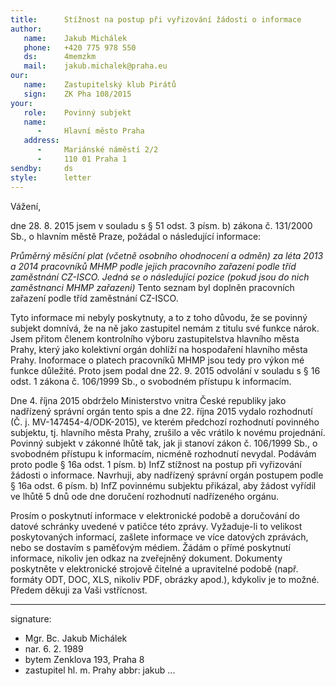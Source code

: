 ```yaml
---
title:      Stížnost na postup při vyřizování žádosti o informace
author:
   name:    Jakub Michálek
   phone:   +420 775 978 550
   ds:      4memzkm
   mail:    jakub.michalek@praha.eu
our:
   name:    Zastupitelský klub Pirátů
   sign:    ZK Pha 108/2015
your:
   role:    Povinný subjekt
   name:    
      -     Hlavní město Praha
   address:
      -     Mariánské náměstí 2/2
      -     110 01 Praha 1
sendby:     ds
style:      letter
---
```


Vážení,

dne 28. 8. 2015 jsem v souladu s § 51 odst. 3 písm. b) zákona č. 131/2000 Sb., o hlavním městě Praze, požádal o následující informace:

*Průměrný měsíční plat (včetně osobního ohodnocení a odměn) za léta 2013 a 2014 pracovníků
MHMP podle jejich pracovního zařazení podle tříd zaměstnání CZ-ISCO. Jedná se o následující
pozice (pokud jsou do nich zaměstnanci MHMP zařazeni)* Tento seznam byl doplněn pracovních zařazení podle tříd zaměstnání CZ-ISCO. 

Tyto informace mi nebyly poskytnuty, a to z toho důvodu, že se povinný subjekt domnívá, že na ně jako zastupitel nemám z titulu své funkce nárok. Jsem přitom členem kontrolního výboru zastupitelstva hlavního města Prahy, který jako kolektivní orgán dohlíží na hospodaření hlavního města Prahy. Inoformace o platech pracovníků MHMP jsou tedy pro výkon mé funkce důležité. Proto jsem podal dne 22. 9. 2015 odvolání v souladu s § 16 odst. 1 zákona č. 106/1999 Sb., o svobodném přístupu k informacím.

Dne 4. října 2015 obdrželo Ministerstvo vnitra České republiky jako nadřízený správní orgán tento spis a dne 22. října 2015 vydalo rozhodnutí (Č. j. MV-147454-4/ODK-2015), ve kterém předchozí rozhodnutí povinného subjektu, tj. hlavního města Prahy, zrušilo a věc vrátilo k novému projednání. Povinný subjekt v zákonné lhůtě tak, jak ji stanoví zákon č. 106/1999 Sb., o svobodném přístupu k informacím, nicméně rozhodnutí nevydal. Podávám proto podle § 16a odst. 1 písm. b) InfZ stížnost na postup při vyřizování žádosti o informace. Navrhuji, aby nadřízený správní orgán postupem podle § 16a odst. 6 písm. b) InfZ povinnému subjektu přikázal, aby žádost vyřídil ve lhůtě 5 dnů ode dne doručení rozhodnutí nadřízeného orgánu.

Prosím o poskytnutí informace v elektronické podobě a doručování do datové schránky uvedené v patičce této zprávy. Vyžaduje-li to velikost poskytovaných informací, zašlete informace ve více datových zprávách, nebo se dostavím s paměťovým médiem. Žádám o přímé poskytnutí informace, nikoliv jen odkaz na zveřejněný dokument. Dokumenty poskytněte v elektronické strojově čitelné a upravitelné podobě (např. formáty ODT, DOC, XLS, nikoliv PDF, obrázky apod.), kdykoliv je to možné. Předem děkuji za Vaši vstřícnost. 

---
signature:
  - Mgr. Bc. Jakub Michálek
  - nar. 6. 2. 1989
  - bytem Zenklova 193, Praha 8
  - zastupitel hl. m. Prahy
abbr:       jakub
...
